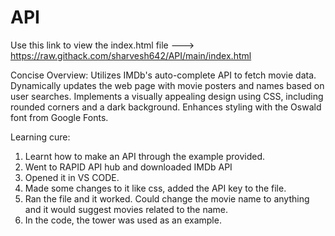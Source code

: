 # API
Use this link to view the index.html file ---> https://raw.githack.com/sharvesh642/API/main/index.html

Concise Overview:
Utilizes IMDb's auto-complete API to fetch movie data. 
Dynamically updates the web page with movie posters and names based on user searches. 
Implements a visually appealing design using CSS, including rounded corners and a dark background. 
Enhances styling with the Oswald font from Google Fonts. 


Learning cure:

1) Learnt how to make an API through the example provided.
2) Went to RAPID API hub and downloaded IMDb API
3) Opened it in VS CODE.
4) Made some changes to it like css, added the API key to the file.
5) Ran the file and it worked. Could change the movie name to anything and it would suggest movies related to the name.
6) In the code, the tower was used as an example.
